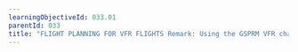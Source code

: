```yaml
---
learningObjectiveId: 033.01
parentId: 033
title: "FLIGHT PLANNING FOR VFR FLIGHTS Remark: Using the GSPRM VFR charts."
---
```



